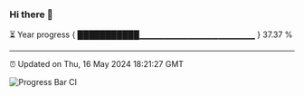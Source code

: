 ### Hi there 👋

⏳ Year progress { ███████████▁▁▁▁▁▁▁▁▁▁▁▁▁▁▁▁▁▁▁ } 37.37 %

---

⏰ Updated on Thu, 16 May 2024 18:21:27 GMT

![Progress Bar CI](https://github.com/ZhaoGui/ZhaoGui/workflows/Progress%20Bar%20CI/badge.svg)
